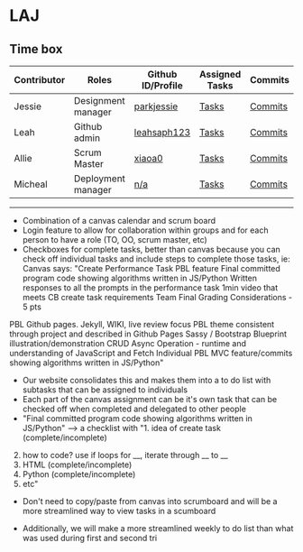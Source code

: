 # LAJ

## Time box
|Contributor|Roles|Github ID/Profile|Assigned Tasks|Commits|Pair Journal|
|------|--------|---------------------------|-----|--------|-----------------------------------|
|Jessie|Designment manager|[parkjessie](https://github.com/parkjessie)|[Tasks](n/a)|[Commits](https://github.com/parkjessie/LAJ/commit/d87734489af2cbf2f577893d20521df5d4be8cc8)|[Jessie Journal](https://github.com/parkjessie/LAJ/wiki/Jessie's-CB-Journal)|
|Leah|Github admin|[leahsaph123](https://github.com/parkjessie/LAJ/commit/a505c2773b87f63aec1764719bd37e5f4b6031bb)|[Tasks](n/a)|[Commits](n/a)|[Leah's Journal](n/a)|
|Allie|Scrum Master|[xiaoa0](https://github.com/xiaoa0)|[Tasks](n/a)|[Commits](n/a)|[Allie's Journal](https://docs.google.com/document/d/1huWsfI7-3COuK45SiUF5_T3DFpNmcoGLhiiLbFigpsU/edit)|
|Micheal|Deployment manager|[n/a]()|[Tasks]()|[Commits]()|[Michael's Journal]()|
***

- Combination of a canvas calendar and scrum board
- Login feature to allow for collaboration within groups and for each person to have a role (TO, OO, scrum master, etc)
- Checkboxes for complete tasks, better than canvas because you can check off individual tasks and  include steps to complete those tasks, ie: 
Canvas says: 
"Create Performance Task PBL feature
Final committed program code showing algorithms written in JS/Python
Written responses to all the prompts in the performance task
1min video that meets CB create task requirements
Team Final Grading Considerations - 5 pts

PBL Github pages. Jekyll, WIKI, live review focus
PBL theme consistent through project and described in Github Pages
Sassy / Bootstrap
Blueprint illustration/demonstration
CRUD Async Operation - runtime and understanding of JavaScript and Fetch
Individual PBL MVC feature/commits showing algorithms written in JS/Python"

- Our website consolidates this and makes them into a to do list with subtasks that can be assigned to individuals
- Each part of the canvas assignment  can be it's own task that can be checked off when completed and delegated to other people
- "Final committed program code showing algorithms written in JS/Python" --> 
a checklist with
"1. idea of create task (complete/incomplete)
2. how to code? use if loops for __, iterate through __ to __
3. HTML (complete/incomplete)
4. Python (complete/incomplete)
5. etc"

- Don't need to copy/paste from canvas into scrumboard and will be a more streamlined way to view tasks in a scumboard

- Additionally, we will make a more streamlined weekly to do list than what was used during first and second tri

